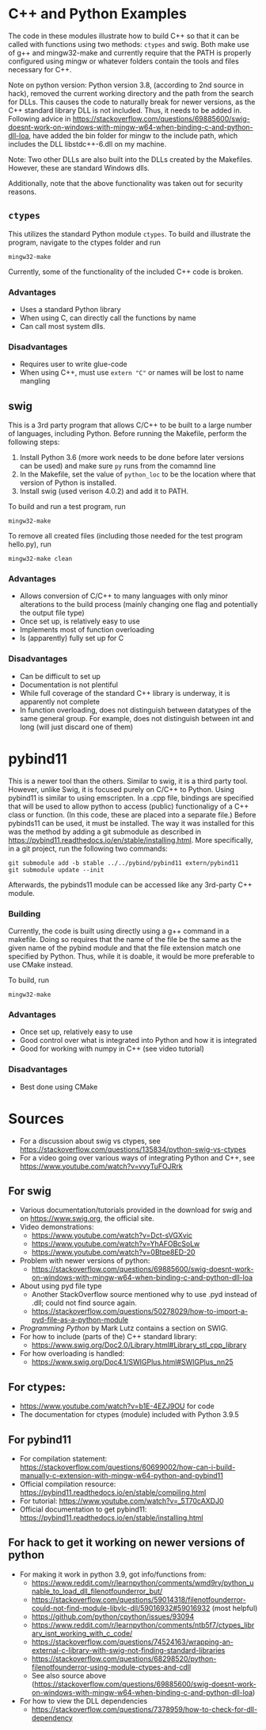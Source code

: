 # C++ and Python Examples

The code in these modules illustrate how to build C++ so that it can be called with functions using two methods: `ctypes` and swig. Both make use of g++ and mingw32-make and currently require that the PATH is properly configured using mingw or whatever folders contain the tools and files necessary for C++.

Note on python version: Python version 3.8, (according to 2nd source in hack), removed the current working directory and the path from the search for DLLs. This causes the code to naturally break for newer versions, as the C++ standard library DLL is not included. Thus, it needs to be added in. Following advice in https://stackoverflow.com/questions/69885600/swig-doesnt-work-on-windows-with-mingw-w64-when-binding-c-and-python-dll-loa, have added the bin folder for mingw to the include path, which includes the DLL libstdc++-6.dll on my machine.

Note: Two other DLLs are also built into the DLLs created by the Makefiles. However, these are standard Windows dlls.

Additionally, note that the above functionality was taken out for security reasons.

## `ctypes`

This utilizes the standard Python module `ctypes`. To build and illustrate the program, navigate to the ctypes folder and run 

```
mingw32-make
```

Currently, some of the functionality of the included C++ code is broken.

### Advantages

* Uses a standard Python library
* When using C, can directly call the functions by name
* Can call most system dlls.

### Disadvantages
* Requires user to write glue-code
* When using C++, must use `extern "C"` or names will be lost to name mangling

## swig

This is a 3rd party program that allows C/C++ to be built to a large number of languages, including Python. Before running the Makefile, perform the following steps:

1. Install Python 3.6 (more work needs to be done before later versions can be used) and make sure `py` runs from the comamnd line
2. In the Makefile, set the value of `python_loc` to be the location where that version of Python is installed.
3. Install swig (used verison 4.0.2) and add it to PATH.

To build and run a test program, run
```
mingw32-make
```

To remove all created files (including those needed for the test program hello.py), run
```
mingw32-make clean
```

### Advantages
* Allows conversion of C/C++ to many languages with only minor alterations to the build process (mainly changing one flag and potentially the output file type)
* Once set up, is relatively easy to use
* Implements most of function overloading
* Is (apparently) fully set up for C

### Disadvantages
* Can be difficult to set up
* Documentation is not plentiful
* While full coverage of the standard C++ library is underway, it is apparently not complete
* In function overloading, does not distinguish between datatypes of the same general group. For example, does not distinguish between int and long (will just discard one of them)

# pybind11

This is a newer tool than the others. Similar to swig, it is a third party tool. However, unlike Swig, it is focused purely on C/C++ to Python. Using pybind11 is similar to using emscripten. In a .cpp file, bindings are specified that will be used to allow python to access (public) functionaligy of a C++ class or function. (In this code, these are placed into a separate file.) Before pybinds11 can be used, it must be installed. The way it was installed for this was the method by adding a git submodule as described in https://pybind11.readthedocs.io/en/stable/installing.html. More specifically, in a git project, run the following two commands:
```
git submodule add -b stable ../../pybind/pybind11 extern/pybind11
git submodule update --init
```
Afterwards, the pybinds11 module can be accessed like any 3rd-party C++ module.

### Building
Currently, the code is built using directly using a g++ command in a makefile. Doing so requires that the name of the file be the same as the given name of the pybind module and that the file extension match one specified by Python. Thus, while it is doable, it would be more preferable to use CMake instead.

To build, run
```
mingw32-make
```

### Advantages
* Once set up, relatively easy to use
* Good control over what is integrated into Python and how it is integrated
* Good for working with numpy in C++ (see video tutorial)

### Disadvantages
* Best done using CMake

# Sources
* For a discussion about swig vs ctypes, see https://stackoverflow.com/questions/135834/python-swig-vs-ctypes
* For a video going over various ways of integrating Python and C++, see https://www.youtube.com/watch?v=vvyTuFOJRrk

## For swig
* Various documentation/tutorials provided in the download for swig and on https://www.swig.org, the official site.
* Video demonstrations:
    * https://www.youtube.com/watch?v=Dct-sVGXvic
    * https://www.youtube.com/watch?v=YhAFOBcSoLw
    * https://www.youtube.com/watch?v=0Btpe8ED-20
* Problem with newer versions of python:
    * https://stackoverflow.com/questions/69885600/swig-doesnt-work-on-windows-with-mingw-w64-when-binding-c-and-python-dll-loa
* About using pyd file type
    * Another StackOverflow source mentioned why to use .pyd instead of .dll; could not find source again.
    * https://stackoverflow.com/questions/50278029/how-to-import-a-pyd-file-as-a-python-module
* *Programming Python* by Mark Lutz contains a section on SWIG.
* For how to include (parts of the) C++ standard library:
    * https://www.swig.org/Doc2.0/Library.html#Library_stl_cpp_library
* For how overloading is handled:
    * https://www.swig.org/Doc4.1/SWIGPlus.html#SWIGPlus_nn25

## For ctypes:
* https://www.youtube.com/watch?v=b1E-4EZJ9OU for code
* The documentation for ctypes (module) included with Python 3.9.5

## For pybind11
* For compilation statement: https://stackoverflow.com/questions/60699002/how-can-i-build-manually-c-extension-with-mingw-w64-python-and-pybind11
* Official compilation resource: https://pybind11.readthedocs.io/en/stable/compiling.html
* For tutorial: https://www.youtube.com/watch?v=_5T70cAXDJ0
* Official documentation to get pybind11: https://pybind11.readthedocs.io/en/stable/installing.html

## For hack to get it working on newer versions of python
* For making it work in python 3.9, got info/functions from:
    * https://www.reddit.com/r/learnpython/comments/wmd9ry/python_unable_to_load_dll_filenotfounderror_but/
    * https://stackoverflow.com/questions/59014318/filenotfounderror-could-not-find-module-libvlc-dll/59016932#59016932 (most helpful)
    * https://github.com/python/cpython/issues/93094
    * https://www.reddit.com/r/learnpython/comments/ntb5f7/ctypes_library_isnt_working_with_c_code/
    * https://stackoverflow.com/questions/74524163/wrapping-an-external-c-library-with-swig-not-finding-standard-libraries
    * https://stackoverflow.com/questions/68298520/python-filenotfounderror-using-module-ctypes-and-cdll
    * See also source above (https://stackoverflow.com/questions/69885600/swig-doesnt-work-on-windows-with-mingw-w64-when-binding-c-and-python-dll-loa)
* For how to view the DLL dependencies
    * https://stackoverflow.com/questions/7378959/how-to-check-for-dll-dependency